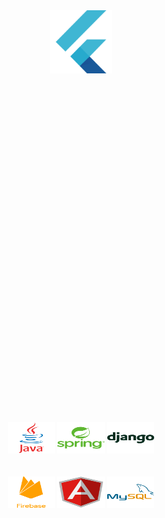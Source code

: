 

<div align="center">
<img src="https://github.com/devicons/devicon/blob/master/icons/flutter/flutter-original.svg" style="width: 20%; height=: 20%" />
<br><br><br><br>
<img src="https://github.com/devicons/devicon/blob/master/icons/java/java-original-wordmark.svg" style="width: 15%" height="50"/> 
<img src="https://github.com/devicons/devicon/blob/master/icons/spring/spring-original-wordmark.svg" style="width: 15%" height="50"/>
<img src="https://github.com/devicons/devicon/blob/master/icons/django/django-plain-wordmark.svg" style="width: 15%; padding-top: 100%" height="50"/>
<br><br><br>
<img src="https://github.com/devicons/devicon/blob/master/icons/firebase/firebase-plain-wordmark.svg" style="width: 15%" height="50"/>
<img src="https://github.com/devicons/devicon/blob/master/icons/angularjs/angularjs-original.svg" style="width: 15%" height="50"/>
<img src="https://github.com/devicons/devicon/blob/master/icons/mysql/mysql-original-wordmark.svg" style="width: 15%" height="50"/>
</div>

